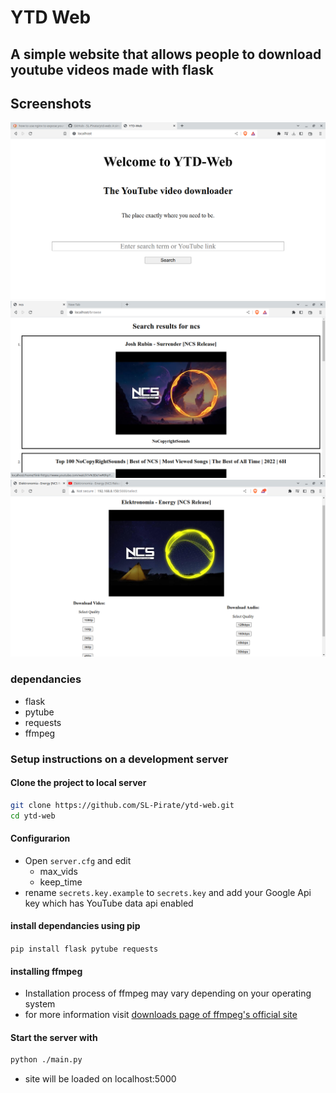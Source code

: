 # YTD Web

## A simple website that allows people to download youtube videos made with flask 

## Screenshots
![homepage](https://raw.githubusercontent.com/SL-Pirate/ytd-web/main/screenshots/ss1.png)
![video search page](https://raw.githubusercontent.com/SL-Pirate/ytd-web/main/screenshots/ss5.png)
![video description page](https://raw.githubusercontent.com/SL-Pirate/ytd-web/main/screenshots/ss2.png)

### dependancies 
- flask
- pytube
- requests
- ffmpeg

### Setup instructions on a development server
#### Clone the project to local server
```bash
git clone https://github.com/SL-Pirate/ytd-web.git
cd ytd-web
```
#### Configurarion
- Open `server.cfg` and edit
  - max_vids
  - keep_time
- rename `secrets.key.example` to `secrets.key` and add your Google Api key which has YouTube data api enabled
#### install dependancies using pip
`pip install flask pytube requests`

#### installing ffmpeg
 - Installation process of ffmpeg may vary depending on your operating system
 - for more information visit [downloads page of ffmpeg's official site](https://ffmpeg.org/download.html)

#### Start the server with
```bash
python ./main.py
```

- site will be loaded on localhost:5000
